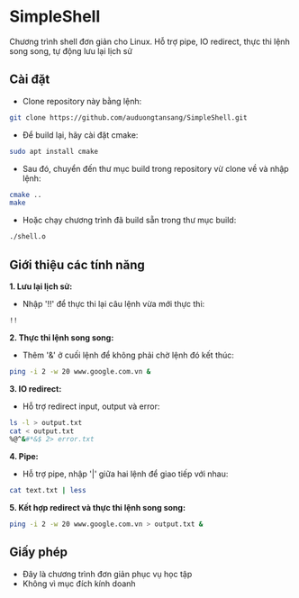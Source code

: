 # SimpleShell
Chương trình shell đơn giản cho Linux. Hỗ trợ pipe, IO redirect, thực thi lệnh song song, tự động lưu lại lịch sử

## Cài đặt
  - Clone repository này bằng lệnh:
  ```bash
  git clone https://github.com/auduongtansang/SimpleShell.git
  ```
  - Để build lại, hãy cài đặt cmake:
  ```bash
  sudo apt install cmake
  ```
  - Sau đó, chuyển đến thư mục build trong repository vừ clone về và nhập lệnh:
  ```bash
  cmake ..
  make
  ```
  - Hoặc chạy chương trình đã build sẵn trong thư mục build:
  ```bash
  ./shell.o
  ```
  
## Giới thiệu các tính năng
**1. Lưu lại lịch sử:**
  - Nhập '!!' để thực thi lại câu lệnh vừa mới thực thi:
  ```bash
  !!
  ```
**2. Thực thi lệnh song song:**
  - Thêm '&' ở cuối lệnh để không phải chờ lệnh đó kết thúc:
  ```bash
  ping -i 2 -w 20 www.google.com.vn &
  ```
**3. IO redirect:**
  - Hỗ trợ redirect input, output và error:
  ```bash
  ls -l > output.txt
  cat < output.txt
  %@^&#*&$ 2> error.txt
  ```
**4. Pipe:**
  - Hỗ trợ pipe, nhập '|' giữa hai lệnh để giao tiếp với nhau:
  ```bash
  cat text.txt | less
  ```
**5. Kết hợp redirect và thực thi lệnh song song:**
  ```bash
  ping -i 2 -w 20 www.google.com.vn > output.txt &
  ```
  
## Giấy phép
  - Đây là chương trình đơn giản phục vụ học tập
  - Không vì mục đích kính doanh
